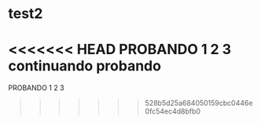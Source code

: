 # test2
<<<<<<< HEAD
PROBANDO 1 2 3
continuando probando
=======
PROBANDO 1 2 3
>>>>>>> 528b5d25a684050159cbc0446e0fc54ec4d8bfb0
